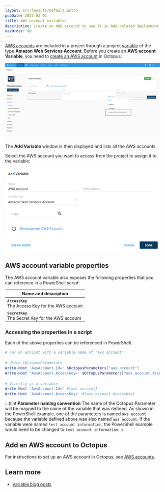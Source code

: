 ```yaml
---
layout: src/layouts/Default.astro
pubDate: 2023-01-01
title: AWS account variables
description: Create an AWS account to use it in AWS-related deployment steps
navOrder: 80
---
```


[AWS accounts](/docs/infrastructure/accounts/aws/index.md) are included in a project through a project [variable](/docs/projects/variables/index/) of the type **Amazon Web Services Account**. Before you create an **AWS account Variable**, you need to [create an AWS account](/docs/infrastructure/accounts/aws/) in Octopus:

![AWS account variable](images/aws-account-variable.png "width=500")

The **Add Variable** window is then displayed and lists all the AWS accounts.

Select the AWS account you want to access from the project to assign it to the variable:

![AWS account variable selection](images/aws-account-variable-selection.png "width=500")


## AWS account variable properties

The AWS account variable also exposes the following properties that you can reference in a PowerShell script:

| Name and description |
| -------------------- |
| **`AccessKey`** <br/> The Access Key for the AWS account|
| **`SecretKey`** <br/> The Secret Key for the AWS account|

### Accessing the properties in a script

Each of the above properties can be referenced in PowerShell.

```powershell
# For an account with a variable name of 'aws account'

# Using $OctopusParameters
Write-Host 'AwsAccount.Id=' $OctopusParameters["aws account"]
Write-Host 'AwsAccount.AccessKey=' $OctopusParameters["aws account.AccessKey"]

# Directly as a variable
Write-Host 'AwsAccount.Id=' #{aws account}
Write-Host 'AwsAccount.AccessKey=' #{aws account.AccessKey}
```

:::hint
**Parameter naming convention**
The name of the Octopus Parameter will be mapped to the name of the variable that was defined. As shown in the PowerShell example, one of the parameters is named `aws account` because the variable defined above was also named `aws account`. If the variable were named `test account information`, the PowerShell example would need to be changed to `test account information`.
:::

## Add an AWS account to Octopus

For instructions to set up an AWS account in Octopus, see [AWS accounts](/docs/infrastructure/accounts/aws/).

## Learn more

- [Variable blog posts](https://octopus.com/blog/tag/variables)
